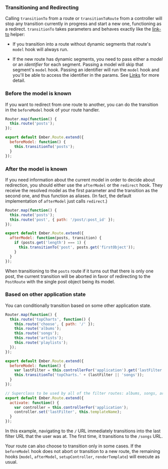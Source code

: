 ### Transitioning and Redirecting

Calling `transitionTo` from a route or `transitionToRoute` from a controller
will stop any transition currently in progress and start a new one, functioning
as a redirect. `transitionTo` takes parameters and behaves exactly like the [link-to](../../templates/links/) helper:

* If you transition into a route without dynamic segments that route's `model` hook
will always run.

* If the new route has dynamic segments, you need to pass either a _model_ or an _identifier_ for each segment.
Passing a model will skip that segment's `model` hook.  Passing an identifier will run the `model` hook and you'll be able to access the identifier in the params. See [Links](../../templates/links/) for more detail.

### Before the model is known

If you want to redirect from one route to another, you can do the transition in
the `beforeModel` hook of your route handler.

```javascript {data-filename=app/router.js}
Router.map(function() {
  this.route('posts');
});
```

```javascript {data-filename=app/routes/index.js}
export default Ember.Route.extend({
  beforeModel: function() {
    this.transitionTo('posts');
  }
});
```

### After the model is known

If you need information about the current model in order to decide about
redirection, you should either use the `afterModel` or the `redirect` hook.
They receive the resolved model as the first parameter and the transition as
the second one, and thus function as aliases. (In fact, the default
implementation of `afterModel` just calls `redirect`.)

```javascript {data-filename=app/router.js}
Router.map(function() {
  this.route('posts');
  this.route('post', { path: '/post/:post_id' });
});
```

```javascript {data-filename=app/routes/posts.js}
export default Ember.Route.extend({
  afterModel: function(posts, transition) {
    if (posts.get('length') === 1) {
      this.transitionTo('post', posts.get('firstObject'));
    }
  }
});
```

When transitioning to the `posts` route if it turns out that there is only one post,
the current transition will be aborted in favor of redirecting to the `PostRoute`
with the single post object being its model.

### Based on other application state

You can conditionally transition based on some other application state.

```javascript {data-filename=app/router.js}
Router.map(function() {
  this.route('topCharts', function() {
    this.route('choose', { path: '/' });
    this.route('albums');
    this.route('songs');
    this.route('artists');
    this.route('playlists');
  });
});
```

```javascript {data-filename=app/routes/top-charts-choose.js}
export default Ember.Route.extend({
  beforeModel: function() {
    var lastFilter = this.controllerFor('application').get('lastFilter');
    this.transitionTo('topCharts.' + (lastFilter || 'songs'));
  }
});
```

```javascript {data-filename=app/routes/filter.js}
// Superclass to be used by all of the filter routes: albums, songs, artists, playlists
export default Ember.Route.extend({
  activate: function() {
    var controller = this.controllerFor('application');
    controller.set('lastFilter', this.templateName);
  }
});
```

In this example, navigating to the `/` URL immediately transitions into
the last filter URL that the user was at. The first time, it transitions
to the `/songs` URL.

Your route can also choose to transition only in some cases. If the
`beforeModel` hook does not abort or transition to a new route, the remaining
hooks (`model`, `afterModel`, `setupController`, `renderTemplate`) will execute
as usual.
